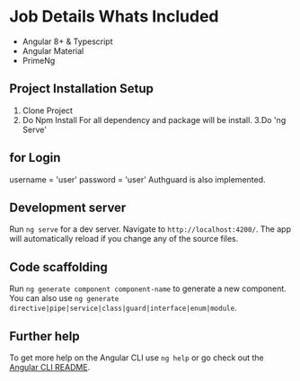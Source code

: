 # Job Details Whats Included

* Angular 8+ & Typescript
* Angular Material
* PrimeNg


## Project Installation Setup
1. Clone Project
2. Do Npm Install For all dependency and package will be install.
3.Do 'ng Serve'

## for Login
username = 'user'
password = 'user'
Authguard is also implemented.

## Development server

Run `ng serve` for a dev server. Navigate to `http://localhost:4200/`. The app will automatically reload if you change any of the source files.

## Code scaffolding

Run `ng generate component component-name` to generate a new component. You can also use `ng generate directive|pipe|service|class|guard|interface|enum|module`.
## Further help

To get more help on the Angular CLI use `ng help` or go check out the [Angular CLI README](https://github.com/angular/angular-cli/blob/master/README.md).
